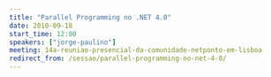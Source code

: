 ```yaml
---
title: "Parallel Programming no .NET 4.0"
date: 2010-09-18
start_time: 12:00
speakers: ["jorge-paulino"]
meeting: 14a-reuniao-presencial-da-comunidade-netponto-em-lisboa
redirect_from: /sessao/parallel-programming-no-net-4-0/
---
```



